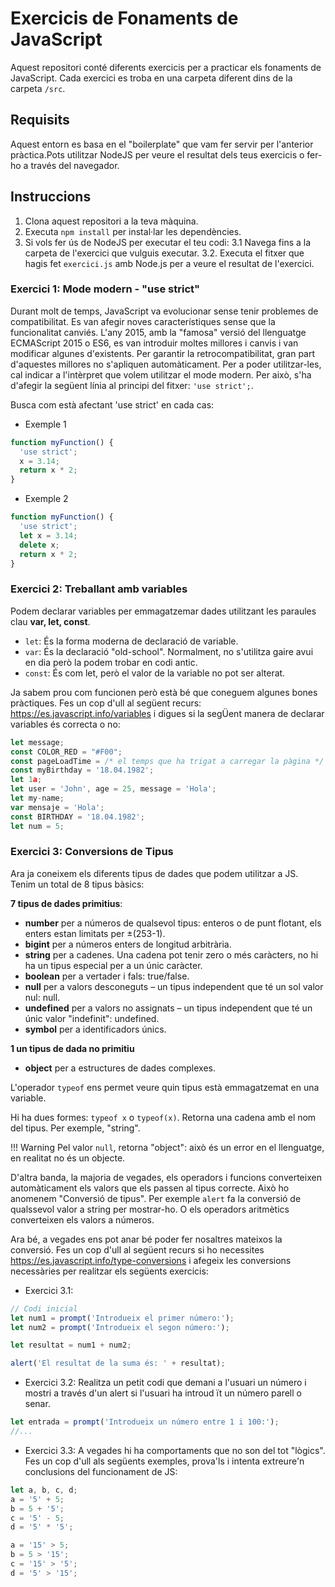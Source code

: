 # Exercicis de Fonaments de JavaScript

Aquest repositori conté diferents exercicis per a practicar els fonaments de JavaScript. Cada exercici es troba en una carpeta diferent dins de la carpeta `/src`.

## Requisits

Aquest entorn es basa en el "boilerplate" que vam fer servir per l'anterior pràctica.Pots utilitzar NodeJS per veure el resultat dels teus exercicis o fer-ho a través del navegador.

## Instruccions

1. Clona aquest repositori a la teva màquina.
2. Executa `npm install` per instal·lar les dependències.
3. Si vols fer ús de NodeJS per executar el teu codi:
   3.1 Navega fins a la carpeta de l'exercici que vulguis executar.
   3.2. Executa el fitxer que hagis fet `exercici.js` amb Node.js per a veure el resultat de l'exercici.

### Exercici 1: Mode modern - "use strict"

Durant molt de temps, JavaScript va evolucionar sense tenir problemes de compatibilitat. Es van afegir noves característiques sense que la funcionalitat canviés. L'any 2015, amb la "famosa" versió del llenguatge ECMAScript 2015 o ES6, es van introduir moltes millores i canvis i van modificar algunes d'existents. Per garantir la retrocompatibilitat, gran part d'aquestes millores no s'apliquen automàticament. Per a poder utilitzar-les, cal indicar a l'intèrpret que volem utilitzar el mode modern. Per això, s'ha d'afegir la següent línia al principi del fitxer: `'use strict';`.

Busca com està afectant 'use strict' en cada cas:

- Exemple 1

```javascript
function myFunction() {
  'use strict';
  x = 3.14;
  return x * 2;
}
```

- Exemple 2

```javascript
function myFunction() {
  'use strict';
  let x = 3.14;
  delete x;
  return x * 2;
}
```

### Exercici 2: Treballant amb variables

Podem declarar variables per emmagatzemar dades utilitzant les paraules clau **var, let, const**.

- `let`: És la forma moderna de declaració de variable.
- `var`: És la declaració "old-school". Normalment, no s'utilitza gaire avui en dia però la podem trobar en codi antic.
- `const`: És com let, però el valor de la variable no pot ser alterat.

Ja sabem prou com funcionen però està bé que coneguem algunes bones pràctiques. Fes un cop d'ull al següent recurs: https://es.javascript.info/variables i digues si la segÜent manera de declarar variables és correcta o no:

```javascript
let message;
const COLOR_RED = "#F00";
const pageLoadTime = /* el temps que ha trigat a carregar la pàgina */
const myBirthday = '18.04.1982';
let 1a;
let user = 'John', age = 25, message = 'Hola';
let my-name;
var mensaje = 'Hola';
const BIRTHDAY = '18.04.1982';
let num = 5;
```

### Exercici 3: Conversions de Tipus

Ara ja coneixem els diferents tipus de dades que podem utilitzar a JS. Tenim un total de 8 tipus bàsics:

**7 tipus de dades primitius**:

- **number** per a números de qualsevol tipus: enteros o de punt flotant, els enters estan limitats per ±(253-1).
- **bigint** per a números enters de longitud arbitrària.
- **string** per a cadenes. Una cadena pot tenir zero o més caràcters, no hi ha un tipus especial per a un únic caràcter.
- **boolean** per a vertader i fals: true/false.
- **null** per a valors desconeguts – un tipus independent que té un sol valor nul: null.
- **undefined** per a valors no assignats – un tipus independent que té un únic valor "indefinit": undefined.
- **symbol** per a identificadors únics.

**1 un tipus de dada no primitiu**

- **object** per a estructures de dades complexes.

L'operador `typeof` ens permet veure quin tipus està emmagatzemat en una variable.

Hi ha dues formes: `typeof x` o `typeof(x)`. Retorna una cadena amb el nom del tipus. Per exemple, "string".

!!! Warning Pel valor `null`, retorna "object": això és un error en el llenguatge, en realitat no és un objecte.

D'altra banda, la majoria de vegades, els operadors i funcions converteixen automàticament els valors que els passen al tipus correcte. Això ho anomenem "Conversió de tipus". Per exemple `alert` fa la conversió de qualssevol valor a string per mostrar-ho. O els operadors aritmètics converteixen els valors a números.

Ara bé, a vegades ens pot anar bé poder fer nosaltres mateixos la conversió. Fes un cop d'ull al següent recurs si ho necessites https://es.javascript.info/type-conversions i afegeix les conversions necessàries per realitzar els següents exercicis:

- Exercici 3.1:

```javascript
// Codi inicial
let num1 = prompt('Introdueix el primer número:');
let num2 = prompt('Introdueix el segon número:');

let resultat = num1 + num2;

alert('El resultat de la suma és: ' + resultat);
```

- Exercici 3.2:
  Realitza un petit codi que demani a l'usuari un número i mostri a través d'un alert si l'usuari ha introud ït un número parell o senar.

```javascript
let entrada = prompt('Introdueix un número entre 1 i 100:');
//...
```

- Exercici 3.3:
  A vegades hi ha comportaments que no son del tot "lògics". Fes un cop d'ull als següents exemples, prova'ls i intenta extreure'n conclusions del funcionament de JS:

```javascript
let a, b, c, d;
a = '5' + 5;
b = 5 + '5';
c = '5' - 5;
d = '5' * '5';
```

```javascript
a = '15' > 5;
b = 5 > '15';
c = '15' > '5';
d = '5' > '15';
```
